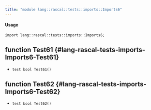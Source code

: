 ```yaml
---
title: "module lang::rascal::tests::imports::Imports6"
---
```


#### Usage

`import lang::rascal::tests::imports::Imports6;`

## function Test61 {#lang-rascal-tests-imports-Imports6-Test61}

* ``test bool Test61()``

## function Test62 {#lang-rascal-tests-imports-Imports6-Test62}

* ``test bool Test62()``


